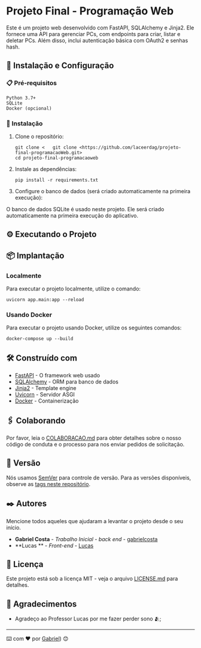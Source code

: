 # Projeto Final - Programação Web

Este é um projeto web desenvolvido com FastAPI, SQLAlchemy e Jinja2. Ele fornece uma API para gerenciar PCs, com endpoints para criar, listar e deletar PCs. Além disso, inclui autenticação básica com OAuth2 e senhas hash.

## 🚀 Instalação e Configuração

### 📋 Pré-requisitos

```
Python 3.7+
SQLite
Docker (opcional)
```

### 🔧 Instalação

1. Clone o repositório:
   ```
   git clone <   git clone <https://github.com/laceerdag/projeto-final-programacaoWeb.git>
   cd projeto-final-programacaoweb
   ```

2. Instale as dependências:
   ```
   pip install -r requirements.txt
   ```

3. Configure o banco de dados (será criado automaticamente na primeira execução):
   
  O banco de dados SQLite é usado neste projeto. Ele será criado automaticamente na primeira execução do aplicativo.

## ⚙️ Executando o Projeto

## 📦 Implantação

### Localmente

Para executar o projeto localmente, utilize o comando:

```
uvicorn app.main:app --reload
```

### Usando Docker

Para executar o projeto usando Docker, utilize os seguintes comandos:

```
docker-compose up --build
```

## 🛠️ Construído com


* [FastAPI](https://fastapi.tiangolo.com/) - O framework web usado
* [SQLAlchemy](https://www.sqlalchemy.org/) - ORM para banco de dados
* [Jinja2](https://palletsprojects.com/p/jinja/) - Template engine
* [Uvicorn](https://www.uvicorn.org/) - Servidor ASGI
* [Docker](https://www.docker.com/) - Containerização

## 🖇️ Colaborando

Por favor, leia o [COLABORACAO.md](https://gist.github.com/usuario/linkParaInfoSobreContribuicoes) para obter detalhes sobre o nosso código de conduta e o processo para nos enviar pedidos de solicitação.

## 📌 Versão

Nós usamos [SemVer](http://semver.org/) para controle de versão. Para as versões disponíveis, observe as [tags neste repositório](https://github.com/suas/tags/do/projeto). 

## ✒️ Autores

Mencione todos aqueles que ajudaram a levantar o projeto desde o seu início.

* **Gabriel Costa** - *Trabalho Inicial - back end* - [gabrielcosta]([https://github.com/linkParaPerfil](https://github.com/laceerdag))
* **Lucas ** - *Front-end* - [Lucas]([https://github.com/linkParaPerfil](https://github.com/lucasrso?tab=overview&from=2024-06-01&to=2024-06-20))


## 📄 Licença

Este projeto está sob a licença MIT - veja o arquivo [LICENSE.md](https://github.com/usuario/projeto/licenca) para detalhes.

## 🎁 Agradecimentos

* Agradeço ao Professor Lucas por me fazer perder sono 🫂;

---
⌨️ com ❤️ por [Gabriel](https://github.com/laceerdag)) 😊
